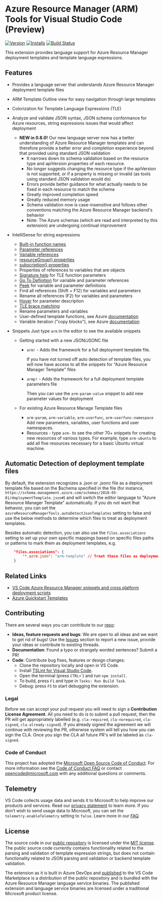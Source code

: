 # Azure Resource Manager (ARM) Tools for Visual Studio Code (Preview)

[![Version](https://vsmarketplacebadge.apphb.com/version/msazurermtools.azurerm-vscode-tools.svg)](https://marketplace.visualstudio.com/items?itemName=msazurermtools.azurerm-vscode-tools) [![Installs](https://vsmarketplacebadge.apphb.com/installs-short/msazurermtools.azurerm-vscode-tools.svg)](https://marketplace.visualstudio.com/items?itemName=msazurermtools.azurerm-vscode-tools) [![Build Status](https://dev.azure.com/ms-azuretools/AzCode/_apis/build/status/vscode-azurearmtools)](https://dev.azure.com/ms-azuretools/AzCode/_build/latest?definitionId=10)

This extension provides language support for Azure Resource Manager deployment templates and template language expressions.

## Features
- Provides a language server that understands Azure Resource Manager deployment template files
- ARM Template Outline view for easy navigation through large templates
- Colorization for Template Language Expressions (TLE)
- Analyze and validate JSON syntax, JSON schema conformance for Azure resources, string expressions issues that would affect deployment
  - **NEW in 0.8.0!** Our new language server now has a better understanding of Azure Resource Manager templates and can therefore provide a better error and completion experience beyond that provided using standard JSON validation
    - It narrows down its schema validation based on the resource type and apiVersion properties of each resource.
    - No longer suggests changing the resource type if the apiVersion is not supported, or if a property is missing or invalid (as tools using standard JSON validation would do)
    - Errors provide better guidance for what actually needs to be fixed in each resource to match the schema
    - Greatly improved completion speed
    - Greatly reduced memory usage
    - Schema validation now is case-insensitive and follows other conventions matching the Azure Resource Manager backend's behavior
    - Note: The Azure schemas (which are read and interpreted by this extension) are undergoing continual improvement
- IntelliSense for string expressions
    - [Built-in function names](https://go.microsoft.com/fwlink/?LinkID=733958)
    - [Parameter references](https://go.microsoft.com/fwlink/?LinkID=733959)
    - [Variable references](https://go.microsoft.com/fwlink/?LinkID=733960)
    - [resourceGroup() properties](https://azure.microsoft.com/en-us/documentation/articles/resource-group-template-functions/#resourcegroup)
    - [subscription() properties](https://azure.microsoft.com/en-us/documentation/articles/resource-group-template-functions/#subscription)
    - Properties of references to variables that are objects
    - [Signature help](https://code.visualstudio.com/docs/editor/editingevolved#_parameter-hints) for TLE function parameters
    - [Go To Definition](https://code.visualstudio.com/docs/editor/editingevolved#_go-to-definition) for variable and parameter references
    - [Peek](https://code.visualstudio.com/docs/editor/editingevolved#_peek) for variable and parameter definitions
    - Find all references (Shift + F12) for variables and parameters
    - Rename all references (F2) for variables and parameters
    - [Hover](https://code.visualstudio.com/docs/editor/editingevolved#_hover) for parameter description
    - [TLE brace matching](https://code.visualstudio.com/docs/editor/editingevolved#_bracket-matching)
    - Rename parameters and variables
    - User-defined template functions, see Azure [documentation](https://docs.microsoft.com/en-us/azure/azure-resource-manager/resource-group-authoring-templates#functions)
    - Variable iteration ("copy blocks"), see Azure [documentation](https://docs.microsoft.com/en-us/azure/azure-resource-manager/resource-group-create-multiple#variable-iteration)

- Snippets
    Just type `arm` in the editor to see the available snippets
    - Getting started with a new JSON/JSONC file
        - `arm!` - Adds the framework for a full deployment template file.

            If you have not turned off auto detection of template files, you will now have access to all the snippets for "Azure Resource Manager Template" files

        - `armp!` - Adds the framework for a full deployment template parameters file

            Then you can use the `arm-param-value` snippet to add new parameter values for deployment

    - For existing Azure Resource Manage Template files
        - `arm-param`, `arm-variable`, `arm-userfunc`, `arm-userfunc-namespace`
        Add new parameters, variables, user functions and user namespaces.
        - Resources - type `arm-` to see the other 70+ snippets for creating new resources of various types. For example, type `arm-ubuntu` to add all five resources necessary for a basic Ubuntu virtual machine.

## Automatic Detection of deployment template files

By default, the extension recognizes a .json or .jsonc file as a deployment template file based on the $schema specified in the file (for instance, ```https://schema.management.azure.com/schemas/2018-05-01/deploymentTemplate.json#```) and will switch the editor language to "Azure Resource Manager Template" automatically.  If you do not want that behavior, you can set the ```azureResourceManagerTools.autoDetectJsonTemplates``` setting to false and use the below methods to determine which files to treat as deployment templates.

Besides automatic detection, you can also use the ```files.associations``` setting to set up your own specific mappings based on specific files paths or patterns to mark them as deployment templates, e.g.

```json
    "files.associations": {
        "*.azrm.json": "arm-template" // Treat these files as deployment templates
    }
```

## Related Links

- [VS Code Azure Resource Manager snippets and cross platform deployment scripts](https://go.microsoft.com/fwlink/?LinkID=733962)
- [Azure Quickstart Templates](https://go.microsoft.com/fwlink/?LinkID=734038)

## Contributing
There are several ways you can contribute to our [repo](https://github.com/Microsoft/vscode-azurearmtools):

- **Ideas, feature requests and bugs**: We are open to all ideas and we want to get rid of bugs! Use the [Issues](https://github.com/Microsoft/vscode-azurearmtools/issues) section to report a new issue, provide your ideas or contribute to existing threads.
- **Documentation**: Found a typo or strangely worded sentences? Submit a PR!
- **Code**: Contribute bug fixes, features or design changes:
  - Clone the repository locally and open in VS Code.
  - Install [TSLint for Visual Studio Code](https://marketplace.visualstudio.com/items?itemName=eg2.tslint).
  - Open the terminal (press `CTRL+`\`) and run `npm install`.
  - To build, press `F1` and type in `Tasks: Run Build Task`.
  - Debug: press `F5` to start debugging the extension.

### Legal
Before we can accept your pull request you will need to sign a **Contribution License Agreement**. All you need to do is to submit a pull request, then the PR will get appropriately labelled (e.g. `cla-required`, `cla-norequired`, `cla-signed`, `cla-already-signed`). If you already signed the agreement we will continue with reviewing the PR, otherwise system will tell you how you can sign the CLA. Once you sign the CLA all future PR's will be labeled as `cla-signed`.

### Code of Conduct
This project has adopted the [Microsoft Open Source Code of Conduct](https://opensource.microsoft.com/codeofconduct/). For more information see the [Code of Conduct FAQ](https://opensource.microsoft.com/codeofconduct/faq/) or contact [opencode@microsoft.com](mailto:opencode@microsoft.com) with any additional questions or comments.

## Telemetry
VS Code collects usage data and sends it to Microsoft to help improve our products and services. Read our [privacy statement](https://go.microsoft.com/fwlink/?LinkID=528096&clcid=0x409) to learn more. If you don’t wish to send usage data to Microsoft, you can set the `telemetry.enableTelemetry` setting to `false`. Learn more in our [FAQ](https://code.visualstudio.com/docs/supporting/faq#_how-to-disable-telemetry-reporting).

## License

The source code in our [public repository](https://github.com/Microsoft/vscode-azurearmtools) is licensed under the [MIT license](LICENSE.md). The public source code currently contains functionality related to the parsing and validation of template expression strings, but does not contain functionality related to JSON parsing and validation or backend template validation.

The extension as it is built in Azure DevOps and [published](https://marketplace.visualstudio.com/items?itemName=msazurermtools.azurerm-vscode-tools) to the VS Code Marketplace is a distribution of the public repository and is bundled with the Azure Resource Manager language service binaries. The published extension and language service binaries are licensed under a traditional Microsoft product license.

